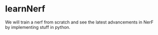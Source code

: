 # learnNerf
We will train a nerf from scratch and see the latest advancements in NerF by implementing stuff in python.
